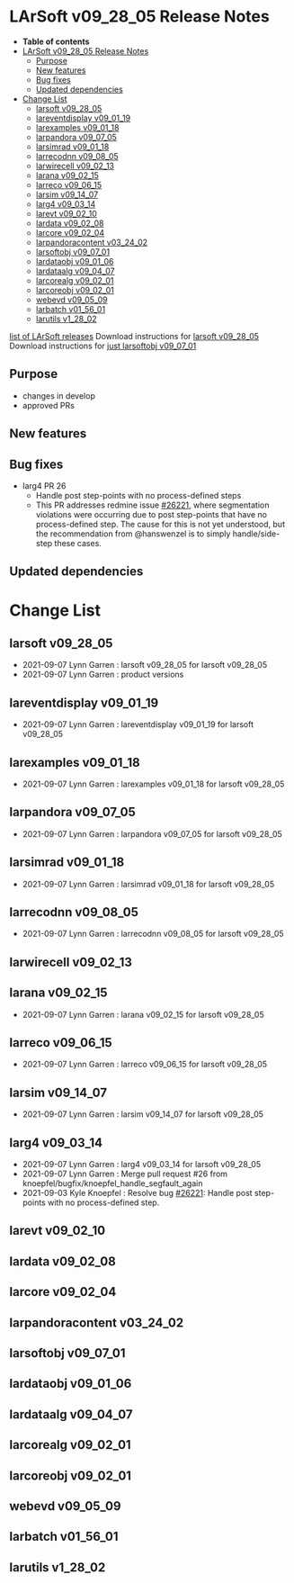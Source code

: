 LArSoft v09\_28\_05 Release Notes
======================================================================

-   **Table of contents**
-   [LArSoft v09\_28\_05 Release Notes](#LArSoft-v09_28_05-Release-Notes)
    -   [Purpose](#Purpose)
    -   [New features](#New-features)
    -   [Bug fixes](#Bug-fixes)
    -   [Updated dependencies](#Updated-dependencies)
-   [Change List](#Change-List)
    -   [larsoft v09\_28\_05](#larsoft-v09_28_05)
    -   [lareventdisplay v09\_01\_19](#lareventdisplay-v09_01_19)
    -   [larexamples v09\_01\_18](#larexamples-v09_01_18)
    -   [larpandora v09\_07\_05](#larpandora-v09_07_05)
    -   [larsimrad v09\_01\_18](#larsimrad-v09_01_18)
    -   [larrecodnn v09\_08\_05](#larrecodnn-v09_08_05)
    -   [larwirecell v09\_02\_13](#larwirecell-v09_02_13)
    -   [larana v09\_02\_15](#larana-v09_02_15)
    -   [larreco v09\_06\_15](#larreco-v09_06_15)
    -   [larsim v09\_14\_07](#larsim-v09_14_07)
    -   [larg4 v09\_03\_14](#larg4-v09_03_14)
    -   [larevt v09\_02\_10](#larevt-v09_02_10)
    -   [lardata v09\_02\_08](#lardata-v09_02_08)
    -   [larcore v09\_02\_04](#larcore-v09_02_04)
    -   [larpandoracontent v03\_24\_02](#larpandoracontent-v03_24_02)
    -   [larsoftobj v09\_07\_01](#larsoftobj-v09_07_01)
    -   [lardataobj v09\_01\_06](#lardataobj-v09_01_06)
    -   [lardataalg v09\_04\_07](#lardataalg-v09_04_07)
    -   [larcorealg v09\_02\_01](#larcorealg-v09_02_01)
    -   [larcoreobj v09\_02\_01](#larcoreobj-v09_02_01)
    -   [webevd v09\_05\_09](#webevd-v09_05_09)
    -   [larbatch v01\_56\_01](#larbatch-v01_56_01)
    -   [larutils v1\_28\_02](#larutils-v1_28_02)

[list of LArSoft releases](LArSoft_release_list)
Download instructions for [larsoft v09\_28\_05](http://scisoft.fnal.gov/scisoft/bundles/larsoft/v09_28_05/larsoft-v09_28_05.html)
Download instructions for [just larsoftobj v09\_07\_01](http://scisoft.fnal.gov/scisoft/bundles/larsoftobj/v09_07_01/larsoftobj-v09_07_01.html)

Purpose
--------------------

-   changes in develop
-   approved PRs

New features
------------------------------

Bug fixes
------------------------

-   larg4 PR 26
    -   Handle post step-points with no process-defined steps
    -   This PR addresses redmine issue [\#26221](/redmine/issues/26221 "Bug: LArG4 Seg fault in SBND: can't access process information? (Closed)"), where segmentation violations were occurring due to post step-points that have no process-defined step. The cause for this is not yet understood, but the recommendation from @hanswenzel is to simply handle/side-step these cases.

Updated dependencies
----------------------------------------------

Change List
============================

larsoft v09\_28\_05
------------------------------------------

-   2021-09-07 Lynn Garren : larsoft v09\_28\_05 for larsoft v09\_28\_05
-   2021-09-07 Lynn Garren : product versions

lareventdisplay v09\_01\_19
----------------------------------------------------------

-   2021-09-07 Lynn Garren : lareventdisplay v09\_01\_19 for larsoft v09\_28\_05

larexamples v09\_01\_18
--------------------------------------------------

-   2021-09-07 Lynn Garren : larexamples v09\_01\_18 for larsoft v09\_28\_05

larpandora v09\_07\_05
------------------------------------------------

-   2021-09-07 Lynn Garren : larpandora v09\_07\_05 for larsoft v09\_28\_05

larsimrad v09\_01\_18
----------------------------------------------

-   2021-09-07 Lynn Garren : larsimrad v09\_01\_18 for larsoft v09\_28\_05

larrecodnn v09\_08\_05
------------------------------------------------

-   2021-09-07 Lynn Garren : larrecodnn v09\_08\_05 for larsoft v09\_28\_05

larwirecell v09\_02\_13
--------------------------------------------------

larana v09\_02\_15
----------------------------------------

-   2021-09-07 Lynn Garren : larana v09\_02\_15 for larsoft v09\_28\_05

larreco v09\_06\_15
------------------------------------------

-   2021-09-07 Lynn Garren : larreco v09\_06\_15 for larsoft v09\_28\_05

larsim v09\_14\_07
----------------------------------------

-   2021-09-07 Lynn Garren : larsim v09\_14\_07 for larsoft v09\_28\_05

larg4 v09\_03\_14
--------------------------------------

-   2021-09-07 Lynn Garren : larg4 v09\_03\_14 for larsoft v09\_28\_05
-   2021-09-07 Lynn Garren : Merge pull request \#26 from knoepfel/bugfix/knoepfel\_handle\_segfault\_again
-   2021-09-03 Kyle Knoepfel : Resolve bug [\#26221](/redmine/issues/26221 "Bug: LArG4 Seg fault in SBND: can't access process information? (Closed)"): Handle post step-points with no process-defined step.

larevt v09\_02\_10
----------------------------------------

lardata v09\_02\_08
------------------------------------------

larcore v09\_02\_04
------------------------------------------

larpandoracontent v03\_24\_02
--------------------------------------------------------------

larsoftobj v09\_07\_01
------------------------------------------------

lardataobj v09\_01\_06
------------------------------------------------

lardataalg v09\_04\_07
------------------------------------------------

larcorealg v09\_02\_01
------------------------------------------------

larcoreobj v09\_02\_01
------------------------------------------------

webevd v09\_05\_09
----------------------------------------

larbatch v01\_56\_01
--------------------------------------------

larutils v1\_28\_02
------------------------------------------
